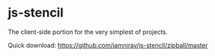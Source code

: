 js-stencil
==========

The client-side portion for the very simplest of projects.

Quick download: <https://github.com/iamnirav/js-stencil/zipball/master>